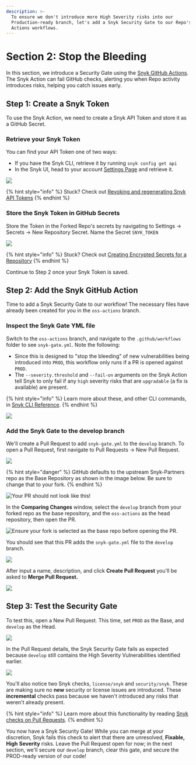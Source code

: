 ```yaml
---
description: >-
  To ensure we don't introduce more High Severity risks into our
  Production-ready branch, let's add a Snyk Security Gate to our Repo's GitHub
  Actions workflows.
---
```


# Section 2: Stop the Bleeding

In this section, we introduce a Security Gate using the [Snyk GitHub Actions](https://github.com/snyk/actions). The Snyk Action can fail GitHub checks, alerting you when Repo activity introduces risks, helping you catch issues early.

## Step 1: Create a Snyk Token

To use the Snyk Action, we need to create a Snyk API Token and store it as a GitHub Secret.

### Retrieve your Snyk Token

You can find your API Token one of two ways:

* If you have the Snyk CLI, retrieve it by running `snyk config get api`
* In the Snyk UI, head to your account [Settings Page](https://app.snyk.io/account) and retrieve it.

![](https://github.com/snyk/user-docs/tree/0874305e3aea1ea3c57b0398879776ac062b3479/.gitbook/assets/snyk-token.png)

{% hint style="info" %}
Stuck? Check out [Revoking and regenerating Snyk API Tokens](https://support.snyk.io/hc/en-us/articles/360004008278-Revoking-and-regenerating-Snyk-API-tokens)
{% endhint %}

### Store the Snyk Token in GitHub Secrets

Store the Token in the Forked Repo's secrets by navigating to Settings -&gt; Secrets -&gt; New Repository Secret. Name the Secret `SNYK_TOKEN`

![](https://github.com/snyk/user-docs/tree/0874305e3aea1ea3c57b0398879776ac062b3479/.gitbook/assets/gh-secrets.png)

{% hint style="info" %}
Stuck? Check out [Creating Encrypted Secrets for a Repository](https://docs.github.com/en/free-pro-team@latest/actions/reference/encrypted-secrets#creating-encrypted-secrets-for-a-repository)
{% endhint %}

Continue to Step 2 once your Snyk Token is saved.

## Step 2: Add the Snyk GitHub Action

Time to add a Snyk Security Gate to our workflow! The necessary files have already been created for you in the `oss-actions` branch.

### Inspect the Snyk Gate YML file

Switch to the `oss-actions` branch, and navigate to the `.github/workflows` folder to see `snyk-gate.yml`. Note the following:

* Since this is designed to "stop the bleeding" of new vulnerabilities being introduced into `PROD`, this workflow only runs if a PR is opened against `PROD`. 
* The `--severity.threshold` and `--fail-on` arguments on the Snyk Action tell Snyk to only fail if any `high` severity risks that are `upgradable` \(a fix is available\) are present. 

{% hint style="info" %}
Learn more about these, and other CLI commands, in [Snyk CLI Reference](https://support.snyk.io/hc/en-us/articles/360003812578-CLI-reference).
{% endhint %}

![](https://github.com/snyk/user-docs/tree/0874305e3aea1ea3c57b0398879776ac062b3479/.gitbook/assets/gh-snykgate.png)

### Add the Snyk Gate to the develop branch

We'll create a Pull Request to add `snyk-gate.yml` to the `develop` branch. To open a Pull Request, first navigate to Pull Requests -&gt; New Pull Request.

![](https://github.com/snyk/user-docs/tree/0874305e3aea1ea3c57b0398879776ac062b3479/.gitbook/assets/gh-newpr.png)

{% hint style="danger" %}
GitHub defaults to the upstream Snyk-Partners repo as the Base Repository as shown in the image below. Be sure to change that to your fork.
{% endhint %}

![Your PR should not look like this!](https://github.com/snyk/user-docs/tree/0874305e3aea1ea3c57b0398879776ac062b3479/.gitbook/assets/gh-prcompare.png)

In the **Comparing Changes** window, select the `develop` branch from your forked repo as the base repository, and the `oss-actions` as the head repository, then open the PR.

![Ensure your fork is selected as the base repo before opening the PR.](https://github.com/snyk/user-docs/tree/0874305e3aea1ea3c57b0398879776ac062b3479/.gitbook/assets/gh-oss-pr.png)

You should see that this PR adds the `snyk-gate.yml` file to the `develop` branch.

![](https://github.com/snyk/user-docs/tree/0874305e3aea1ea3c57b0398879776ac062b3479/.gitbook/assets/gh-oss-pr-1-.png)

After input a name, description, and click **Create Pull Request** you'll be asked to **Merge Pull Request.**

![](https://github.com/snyk/user-docs/tree/0874305e3aea1ea3c57b0398879776ac062b3479/.gitbook/assets/gh-mergepr.png)

## Step 3: Test the Security Gate

To test this, open a New Pull Request. This time, set `PROD` as the Base, and `develop` as the Head.

![](https://github.com/snyk/user-docs/tree/0874305e3aea1ea3c57b0398879776ac062b3479/.gitbook/assets/gh-mainpr.png)

In the Pull Request details, the Snyk Security Gate fails as expected because `develop` still contains the High Severity Vulnerabilities identified earlier.

![](https://github.com/snyk/user-docs/tree/0874305e3aea1ea3c57b0398879776ac062b3479/.gitbook/assets/gh-snykgateworks.png)

You'll also notice two Snyk checks, `license/snyk` and `security/snyk`. These are making sure no **new** security or license issues are introduced. These **incremental** checks pass because we haven't introduced any risks that weren't already present.

{% hint style="info" %}
Learn more about this functionality by reading [Snyk checks on Pull Requests](https://support.snyk.io/hc/en-us/articles/360006581938-Snyk-checks-on-pull-requests).
{% endhint %}

You now have a Snyk Security Gate! While you can merge at your discretion, Snyk fails this check to alert that there are unresolved, **Fixable,** **High** **Severity** risks. Leave the Pull Request open for now; in the next section, we'll secure our `develop` branch, clear this gate, and secure the PROD-ready version of our code!

